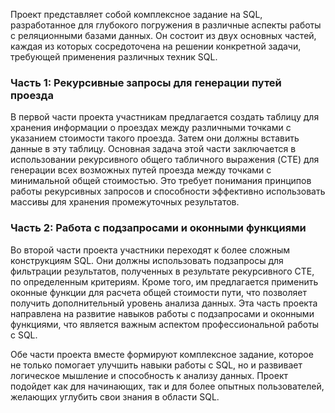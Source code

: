 Проект представляет собой комплексное задание на SQL, разработанное для глубокого погружения в различные аспекты работы с реляционными базами данных. Он состоит из двух основных частей, каждая из которых сосредоточена на решении конкретной задачи, требующей применения различных техник SQL.

### Часть 1: Рекурсивные запросы для генерации путей проезда

В первой части проекта участникам предлагается создать таблицу для хранения информации о проездах между различными точками с указанием стоимости такого проезда. Затем они должны вставить данные в эту таблицу. Основная задача этой части заключается в использовании рекурсивного общего табличного выражения (CTE) для генерации всех возможных путей проезда между точками с минимальной общей стоимостью. Это требует понимания принципов работы рекурсивных запросов и способности эффективно использовать массивы для хранения промежуточных результатов.

### Часть 2: Работа с подзапросами и оконными функциями

Во второй части проекта участники переходят к более сложным конструкциям SQL. Они должны использовать подзапросы для фильтрации результатов, полученных в результате рекурсивного CTE, по определенным критериям. Кроме того, им предлагается применить оконные функции для расчета общей стоимости пути, что позволяет получить дополнительный уровень анализа данных. Эта часть проекта направлена на развитие навыков работы с подзапросами и оконными функциями, что является важным аспектом профессиональной работы с SQL.

Обе части проекта вместе формируют комплексное задание, которое не только помогает улучшить навыки работы с SQL, но и развивает логическое мышление и способность к анализу данных. Проект подойдет как для начинающих, так и для более опытных пользователей, желающих углубить свои знания в области SQL.